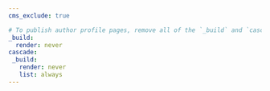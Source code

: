 ```yaml
---
cms_exclude: true

# To publish author profile pages, remove all of the `_build` and `cascade` settings below.
_build:
  render: never
cascade:
 _build:
   render: never
   list: always
---
```

